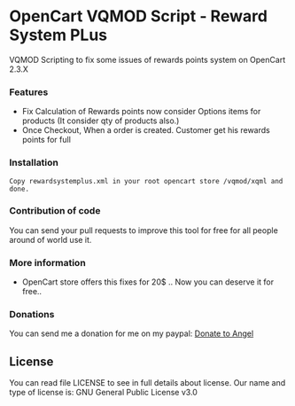 # OpenCart VQMOD Script - Reward System PLus
VQMOD Scripting to fix some issues of rewards points system on OpenCart 2.3.X 

### Features
- Fix Calculation of Rewards points now consider Options items for products (It consider qty of products also.)
- Once Checkout, When a order is created. Customer get his rewards points for full

### Installation
`Copy rewardsystemplus.xml in your root opencart store /vqmod/xqml and done.`

### Contribution of code
You can send your pull requests to improve this tool for free for all people around of world use it. 

### More information
- OpenCart store offers this fixes for 20$ .. Now you can deserve it for free..

### Donations
You can send me a donation for me on my paypal:
[Donate to Angel](https://paypal.me/aleoreina "Donate to Angel")

## License
You can read file LICENSE to see in full details about license.
Our name and type of license is:  GNU General Public License v3.0
